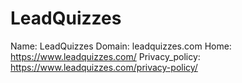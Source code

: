 
# LeadQuizzes

Name: LeadQuizzes
Domain: leadquizzes.com
Home: https://www.leadquizzes.com/
Privacy_policy: https://www.leadquizzes.com/privacy-policy/

